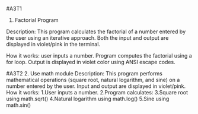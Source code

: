 #A3T1
1. Factorial Program

Description:
This program calculates the factorial of a number entered by the user using an iterative approach. Both the input and output are displayed in violet/pink in the terminal.

How it works:
user inputs a number.
Program computes the factorial using a for loop.
Output is displayed in violet color using ANSI escape codes.

#A3T2
2. Use math module
Description:
This program performs mathematical operations (square root, natural logarithm, and sine) on a number entered by the user. Input and output are displayed in violet/pink.
How it works:
 1.User inputs a number.
 2.Program calculates:
 3.Square root using math.sqrt()
 4.Natural logarithm using math.log()
 5.Sine using math.sin()
